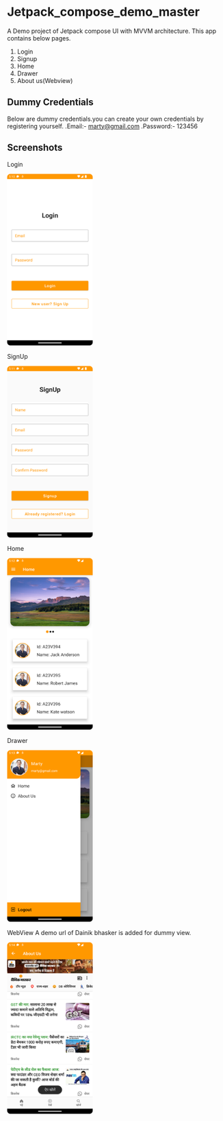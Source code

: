 # Jetpack_compose_demo_master
A Demo project of Jetpack compose UI with MVVM architecture. This app contains below pages.
1. Login
2. Signup
3. Home
4. Drawer
5. About us(Webview)

## Dummy Credentials
Below are dummy credentials.you can create your own credentials by registering yourself.
.Email:- marty@gmail.com
.Password:- 123456


## Screenshots

Login

<img alt="img.png" height="400" src="img.png" width="200"/>


SignUp

<img alt="img_1.png" height="400" src="img_1.png" width="200"/>


Home

<img alt="img_2.png" height="400" src="img_2.png" width="200"/>


Drawer

<img alt="img_3.png" height="400" src="img_3.png" width="200"/>


WebView
A demo url of Dainik bhasker is added for dummy view.

<img alt="img_4.png" height="400" src="img_4.png" width="200"/>